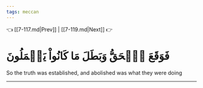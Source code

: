 ```yaml
---
tags: meccan
---
```


👈 [[7-117.md|Prev]] | [[7-119.md|Next]] 👉

# فَوَقَعَ ٱلۡحَقُّ وَبَطَلَ مَا كَانُواْ يَعۡمَلُونَ

So the truth was established, and abolished was what they were doing

---

